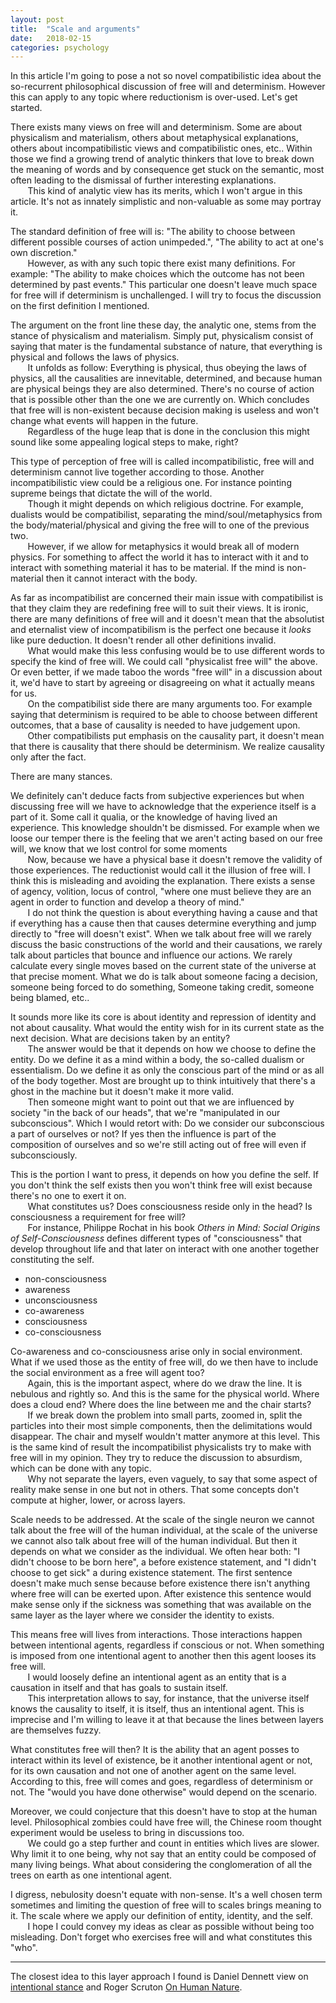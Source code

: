 ```yaml
---
layout: post
title:  "Scale and arguments"
date:   2018-02-15
categories: psychology
---
```



In this article I'm going to pose a not so novel compatibilistic
idea about the so-recurrent philosophical discussion of free will and
determinism. However this can apply to any topic where reductionism is
over-used. Let's get started.

There exists many views on free will and determinism. Some are about
physicalism and materialism, others about metaphysical explanations,
others about incompatibilistic views and compatibilistic ones,
etc.. Within those we find a growing trend of analytic thinkers that
love to break down the meaning of words and by consequence get stuck on
the semantic, most often leading to the dismissal of further interesting
explanations.  
&nbsp;&nbsp;&nbsp;&nbsp;&nbsp;&nbsp; This kind of analytic view has
its merits, which I won't argue in this article. It's not as innately
simplistic and non-valuable as some may portray it.

The standard definition of free will is: "The ability to choose between
different possible courses of action unimpeded.", "The ability to act
at one's own discretion."  
&nbsp;&nbsp;&nbsp;&nbsp;&nbsp;&nbsp; However, as with any such topic there
exist many definitions. For example: "The ability to make choices which
the outcome has not been determined by past events." This particular one
doesn't leave much space for free will if determinism is unchallenged. I
will try to focus the discussion on the first definition I mentioned.

The argument on the front line these day, the analytic one, stems from
the stance of physicalism and materialism. Simply put, physicalism
consist of saying that mater is the fundamental substance of nature,
that everything is physical and follows the laws of physics.  
&nbsp;&nbsp;&nbsp;&nbsp;&nbsp;&nbsp; It unfolds as follow: Everything
is physical, thus obeying the laws of physics, all the causalities are
innevitable, determined, and because human are physical beings they are
also determined. There's no course of action that is possible other
than the one we are currently on. Which concludes that free will is
non-existent because decision making is useless and won't change what
events will happen in the future.  
&nbsp;&nbsp;&nbsp;&nbsp;&nbsp;&nbsp; Regardless of the huge leap that
is done in the conclusion this might sound like some appealing logical
steps to make, right?

This type of perception of free will is called incompatibilistic, free
will and determinism cannot live together according to those. Another
incompatibilistic view could be a religious one. For instance pointing
supreme beings that dictate the will of the world.  
&nbsp;&nbsp;&nbsp;&nbsp;&nbsp;&nbsp; Though it might depends on which
religious doctrine. For example, dualists would be compatibilist,
separating the mind/soul/metaphysics from the body/material/physical and
giving the free will to one of the previous two.  
&nbsp;&nbsp;&nbsp;&nbsp;&nbsp;&nbsp; However, if we allow for metaphysics
it would break all of modern physics. For something to affect the world
it has to interact with it and to interact with something material it
has to be material. If the mind is non-material then it cannot interact
with the body.

As far as incompatibilist are concerned their main issue with
compatibilist is that they claim they are redefining free will to suit
their views. It is ironic, there are many definitions of free will and it
doesn't mean that the absolutist and eternalist view of incompatibilism
is the perfect one because it _looks_ like pure deduction. It doesn't
render all other definitions invalid.  
&nbsp;&nbsp;&nbsp;&nbsp;&nbsp;&nbsp; What would make this less confusing
would be to use different words to specify the kind of free will. We
could call "physicalist free will" the above. Or even better, if we made
taboo the words "free will" in a discussion about it, we'd have to start
by agreeing or disagreeing on what it actually means for us.  
&nbsp;&nbsp;&nbsp;&nbsp;&nbsp;&nbsp; On the compatibilist side there are
many arguments too. For example saying that determinism is required to
be able to choose between different outcomes, that a base of causality
is needed to have judgement upon.  
&nbsp;&nbsp;&nbsp;&nbsp;&nbsp;&nbsp; Other compatibilists put emphasis
on the causality part, it doesn't mean that there is causality that
there should be determinism. We realize causality only after the fact.

There are many stances.

We definitely can't deduce facts from subjective experiences but when
discussing free will we have to acknowledge that the experience itself
is a part of it. Some call it qualia, or the knowledge of having lived
an experience. This knowledge shouldn't be dismissed. For example when
we loose our temper there is the feeling that we aren't acting based on
our free will, we know that we lost control for some moments  
&nbsp;&nbsp;&nbsp;&nbsp;&nbsp;&nbsp; Now, because we have a physical base
it doesn't remove the validity of those experiences. The reductionist
would call it the illusion of free will. I think this is misleading
and avoiding the explanation. There exists a sense of agency, volition,
locus of control, "where one must believe they are an agent in order to
function and develop a theory of mind."  
&nbsp;&nbsp;&nbsp;&nbsp;&nbsp;&nbsp; I do not think the question is
about everything having a cause and that if everything has a cause
then that causes determine everything and jump directly to "free will
doesn't exist". When we talk about free will we rarely discuss the basic
constructions of the world and their causations, we rarely talk about
particles that bounce and influence our actions. We rarely calculate
every single moves based on the current state of the universe at that
precise moment. What we do is talk about someone facing a decision,
someone being forced to do something, Someone taking credit, someone
being blamed, etc..

It sounds more like its core is about identity and repression of identity
and not about causality. What would the entity wish for in its current
state as the next decision. What are decisions taken by an entity?  
&nbsp;&nbsp;&nbsp;&nbsp;&nbsp;&nbsp; The answer would be that it depends
on how we choose to define the entity.  Do we define it as a mind within
a body, the so-called dualism or essentialism. Do we define it as only
the conscious part of the mind or as all of the body together. Most are
brought up to think intuitively that there's a ghost in the machine but
it doesn't make it more valid.  
&nbsp;&nbsp;&nbsp;&nbsp;&nbsp;&nbsp; Then someone might want to point
out that we are influenced by society "in the back of our heads", that
we're "manipulated in our subconscious". Which I would retort with:
Do we consider our subconscious a part of ourselves or not? If yes then
the influence is part of the composition of ourselves and so we're still
acting out of free will even if subconsciously.

This is the portion I want to press, it depends on how you define the
self. If you don't think the self exists then you won't think free will
exist because there's no one to exert it on.  
&nbsp;&nbsp;&nbsp;&nbsp;&nbsp;&nbsp; What constitutes us? Does
consciousness reside only in the head? Is consciousness a requirement
for free will?  
&nbsp;&nbsp;&nbsp;&nbsp;&nbsp;&nbsp; For instance, Philippe Rochat in
his book _Others in Mind: Social Origins of Self-Consciousness_ defines
different types of "consciousness" that develop throughout life and that
later on interact with one another together constituting the self.

* non-consciousness
* awareness
* unconsciousness
* co-awareness
* consciousness
* co-consciousness

Co-awareness and co-consciousness arise only in social environment. What
if we used those as the entity of free will, do we then have to include
the social environment as a free will agent too?  
&nbsp;&nbsp;&nbsp;&nbsp;&nbsp;&nbsp; Again, this is the important aspect,
where do we draw the line. It is nebulous and rightly so. And this is
the same for the physical world. Where does a cloud end? Where does the
line between me and the chair starts?  
&nbsp;&nbsp;&nbsp;&nbsp;&nbsp;&nbsp; If we break down the problem into
small parts, zoomed in, split the particles into their most simple
components, then the delimitations would disappear. The chair and
myself wouldn't matter anymore at this level. This is the same kind of
result the incompatibilist physicalists try to make with free will in
my opinion. They try to reduce the discussion to absurdism, which can
be done with any topic.  
&nbsp;&nbsp;&nbsp;&nbsp;&nbsp;&nbsp; Why not separate the layers,
even vaguely, to say that some aspect of reality make sense in one
but not in others. That some concepts don't compute at higher, lower,
or across layers.

Scale needs to be addressed. At the scale of the single neuron we cannot
talk about the free will of the human individual, at the scale of the
universe we cannot also talk about free will of the human individual. But
then it depends on what we consider as the individual.  We often hear
both: "I didn't choose to be born here", a before existence statement,
and "I didn't choose to get sick" a during existence statement. The
first sentence doesn't make much sense because before existence there
isn't anything where free will can be exerted upon. After existence this
sentence would make sense only if the sickness was something that was
available on the same layer as the layer where we consider the identity
to exists.

This means free will lives from interactions. Those interactions happen
between intentional agents, regardless if conscious or not. When something
is imposed from one intentional agent to another then this agent looses
its free will.  
&nbsp;&nbsp;&nbsp;&nbsp;&nbsp;&nbsp; I would loosely define an intentional
agent as an entity that is a causation in itself and that has goals to
sustain itself.  
&nbsp;&nbsp;&nbsp;&nbsp;&nbsp;&nbsp; This interpretation allows to say,
for instance, that the universe itself knows the causality to itself, it
is itself, thus an intentional agent. This is imprecise and I'm willing
to leave it at that because the lines between layers are themselves fuzzy.

What constitutes free will then? It is the ability that an agent posses
to interact within its level of existence, be it another intentional
agent or not, for its own causation and not one of another agent on the
same level. According to this, free will comes and goes, regardless of
determinism or not. The "would you have done otherwise" would depend on
the scenario.

Moreover, we could conjecture that this doesn't have to stop at the
human level. Philosophical zombies could have free will, the Chinese
room thought experiment would be useless to bring in discussions too.  
&nbsp;&nbsp;&nbsp;&nbsp;&nbsp;&nbsp; We could go a step further and
count in entities which lives are slower. Why limit it to one being,
why not say that an entity could be composed of many living beings. What
about considering the conglomeration of all the trees on earth as one
intentional agent.

I digress, nebulosity doesn't equate with non-sense. It's a well chosen
term sometimes and limiting the question of free will to scales brings
meaning to it. The scale where we apply our definition of entity,
identity, and the self.  
&nbsp;&nbsp;&nbsp;&nbsp;&nbsp;&nbsp; I hope I could convey my ideas
as clear as possible without being too misleading. Don't forget who
exercises free will and what constitutes this "who".

-----


The closest idea to this layer approach
I found is Daniel Dennett view on [intentional
stance](https://en.wikipedia.org/wiki/Intentional_stance) and Roger
Scruton [On Human Nature](https://www.amazon.co.uk/gp/product/069116875X).

